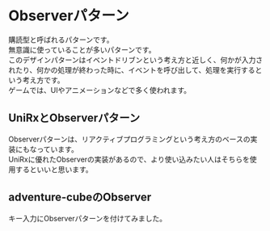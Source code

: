 # Observerパターン
購読型と呼ばれるパターンです。  
無意識に使っていることが多いパターンです。  
このデザインパターンはイベントドリブンという考え方と近しく、何かが入力されたり、何かの処理が終わった時に、イベントを呼び出して、処理を実行するという考え方です。  
ゲームでは、UIやアニメーションなどで多く使われます。  


## UniRxとObserverパターン
Observerパターンは、リアクティブプログラミングという考え方のベースの実装にもなっています。  
UniRxに優れたObserverの実装があるので、より使い込みたい人はそちらを使用するといいと思います。  


## adventure-cubeのObserver
キー入力にObserverパターンを付けてみました。
